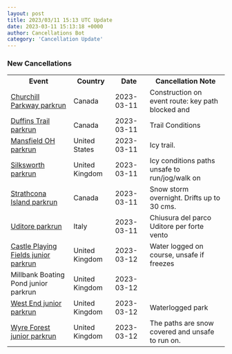 ```yaml
---
layout: post
title: 2023/03/11 15:13 UTC Update
date: 2023-03-11 15:13:18 +0000
author: Cancellations Bot
category: 'Cancellation Update'
---
```


<h3>New Cancellations</h3>
<div class='hscrollable'>
<table style='width: 100%'>
    <tr>
        <th>Event</th>
        <th>Country</th>
        <th>Date</th>
        <th>Cancellation Note</th>
    </tr>
    <tr>
        <td><a href="https://www.parkrun.ca/churchillparkway">Churchill Parkway parkrun</a></td>
        <td>Canada</td>
        <td>2023-03-11</td>
        <td>Construction on event route: key path blocked and</td>
    </tr>
    <tr>
        <td><a href="https://www.parkrun.ca/duffinstrail">Duffins Trail parkrun</a></td>
        <td>Canada</td>
        <td>2023-03-11</td>
        <td>Trail Conditions</td>
    </tr>
    <tr>
        <td><a href="https://www.parkrun.us/mansfieldoh">Mansfield OH parkrun</a></td>
        <td>United States</td>
        <td>2023-03-11</td>
        <td>Icy trail.</td>
    </tr>
    <tr>
        <td><a href="https://www.parkrun.org.uk/silksworth">Silksworth parkrun</a></td>
        <td>United Kingdom</td>
        <td>2023-03-11</td>
        <td>Icy conditions paths unsafe to run/jog/walk on</td>
    </tr>
    <tr>
        <td><a href="https://www.parkrun.ca/strathconaisland">Strathcona Island parkrun</a></td>
        <td>Canada</td>
        <td>2023-03-11</td>
        <td>Snow storm overnight. Drifts up to 30 cms.</td>
    </tr>
    <tr>
        <td><a href="https://www.parkrun.it/uditore">Uditore parkrun</a></td>
        <td>Italy</td>
        <td>2023-03-11</td>
        <td>Chiusura del parco Uditore per forte vento</td>
    </tr>
    <tr>
        <td><a href="https://www.parkrun.org.uk/castleplayingfields-juniors">Castle Playing Fields junior parkrun</a></td>
        <td>United Kingdom</td>
        <td>2023-03-12</td>
        <td>Water logged on course, unsafe if freezes</td>
    </tr>
    <tr>
        <td>Millbank Boating Pond junior parkrun</td>
        <td>United Kingdom</td>
        <td>2023-03-12</td>
        <td></td>
    </tr>
    <tr>
        <td><a href="https://www.parkrun.org.uk/westend-juniors">West End junior parkrun</a></td>
        <td>United Kingdom</td>
        <td>2023-03-12</td>
        <td>Waterlogged park</td>
    </tr>
    <tr>
        <td><a href="https://www.parkrun.org.uk/wyreforest-juniors">Wyre Forest junior parkrun</a></td>
        <td>United Kingdom</td>
        <td>2023-03-12</td>
        <td>The paths are snow covered and unsafe to run on.</td>
    </tr>
</table>
</div>
